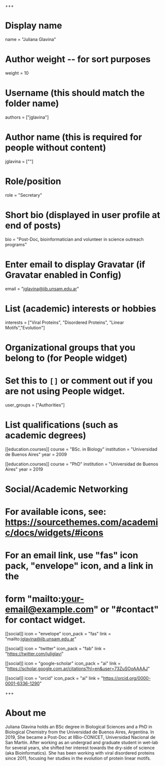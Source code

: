 +++
# Display name
name = "Juliana Glavina"

# Author weight -- for sort purposes
weight = 10

# Username (this should match the folder name)
authors = ["jglavina"]

# Author name (this is required for people without content)
jglavina = [""]

# Role/position
role = "Secretary"

# Short bio (displayed in user profile at end of posts)
bio = "Post-Doc, bioinformatician and volunteer in science outreach programs"

# Enter email to display Gravatar (if Gravatar enabled in Config)
email = "jglavina@iib.unsam.edu.ar"

# List (academic) interests or hobbies
interests = ["Viral Proteins", "Disordered Proteins", "Linear Motifs","Evolution"]

# Organizational groups that you belong to (for People widget)
#   Set this to `[]` or comment out if you are not using People widget.
user_groups = ["Authorities"]

# List qualifications (such as academic degrees)
[[education.courses]]
  course = "BSc. in Biology"
  institution = "Universidad de Buenos Aires"
  year = 2009

[[education.courses]]
  course = "PhD"
  institution = "Universidad de Buenos Aires"
  year = 2019


# Social/Academic Networking
# For available icons, see: https://sourcethemes.com/academic/docs/widgets/#icons
#   For an email link, use "fas" icon pack, "envelope" icon, and a link in the
#   form "mailto:your-email@example.com" or "#contact" for contact widget.

[[social]]
  icon = "envelope"
  icon_pack = "fas"
  link = "mailto:jglavina@iib.unsam.edu.ar"

[[social]]
  icon = "twitter"
  icon_pack = "fab"
  link = "https://twitter.com/juliglavi"

[[social]]
  icon = "google-scholar"
  icon_pack = "ai"
  link = "https://scholar.google.com.ar/citations?hl=en&user=73ZuSOoAAAAJ"


[[social]]
  icon = "orcid"
  icon_pack = "ai"
  link = "https://orcid.org/0000-0001-6336-1290"

+++

# About me 

Juliana Glavina holds an BSc degree in Biological Sciences and a PhD in Biological Chemistry from the Universidad de Buenos Aires, Argentina. In 2019, She became a Post-Doc at IIBio-CONICET, Universidad Nacional de San Martín. After working as an undergrad and graduate student in wet-lab for several years, she shifted her interest towards the dry-side of science (aka Bioinformatics). She has been working with viral disordered proteins since 2011, focusing her studies in the evolution of protein linear motifs.